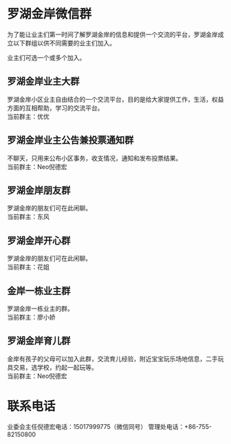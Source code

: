 # 罗湖金岸微信群

为了能让业主们第一时间了解罗湖金岸的信息和提供一个交流的平台，罗湖金岸成立以下群组以供不同需要的业主们加入。

业主们可选一个或多个加入。
  
  
  
  
## 罗湖金岸业主大群
罗湖金岸小区业主自由结合的一个交流平台，目的是给大家提供工作，生活，权益方面的互相帮助，学习的交流平台。  
当前群主：优优
  
  
  
  
  ## 罗湖金岸业主公告兼投票通知群
不聊天，只用来公布小区事务，收支情况，通知和发布投票结果。  
当前群主：Neo倪德宏  
  
  
  
  
## 罗湖金岸朋友群
罗湖金岸的朋友们可在此闲聊。  
当前群主：东风
  
  
  
  
## 罗湖金岸开心群
罗湖金岸的朋友们可在此闲聊。  
当前群主：花姐
  
  
  
  
## 金岸一栋业主群
罗湖金岸一栋业主的群。  
当前群主：廖小娇
  
  
  
  

  
  
  
  
## 罗湖金岸育儿群
金岸有孩子的父母可以加入此群，交流育儿经验，附近宝宝玩乐场地信息，二手玩具交易，选学校，约起一起玩等。  
当前群主：Neo倪德宏  
  
  
  
  
# 联系电话
业委会主任倪德宏电话：15017999775（微信同号）
管理处电话：+86-755-82150800



